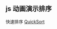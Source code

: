 ## js 动画演示排序

快速排序 [QuickSort](https://lan-dongjie.github.io/js-animation-sort.github.io/index.html)
